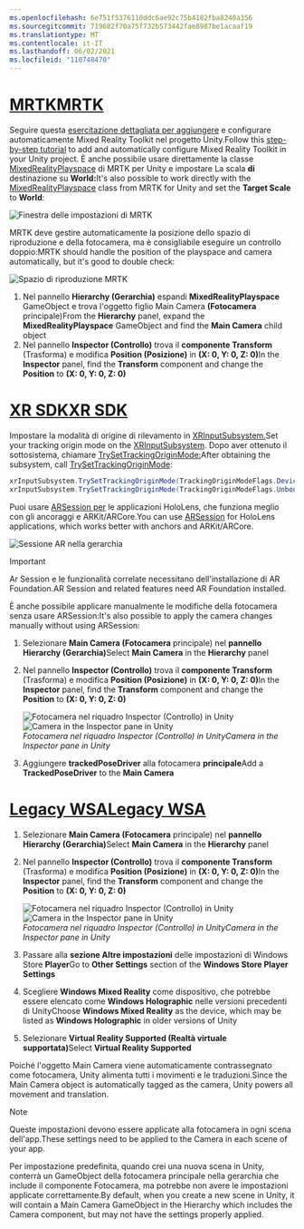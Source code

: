 ```yaml
---
ms.openlocfilehash: 6e751f5376110ddc6ae92c75b4182fba8240a356
ms.sourcegitcommit: 719682f70a75f732b573442fae8987be1acaaf19
ms.translationtype: MT
ms.contentlocale: it-IT
ms.lasthandoff: 06/02/2021
ms.locfileid: "110748470"
---
```

# <a name="mrtk"></a>[<span data-ttu-id="7804f-101">MRTK</span><span class="sxs-lookup"><span data-stu-id="7804f-101">MRTK</span></span>](#tab/mrtk)
<!-- NEVER CHANGE THE ABOVE LINE! -->

<span data-ttu-id="7804f-102">Seguire questa [esercitazione dettagliata per aggiungere](../../tutorials/mr-learning-base-01.md) e configurare automaticamente Mixed Reality Toolkit nel progetto Unity.</span><span class="sxs-lookup"><span data-stu-id="7804f-102">Follow this [step-by-step tutorial](../../tutorials/mr-learning-base-01.md) to add and automatically configure Mixed Reality Toolkit in your Unity project.</span></span> <span data-ttu-id="7804f-103">È anche possibile usare direttamente la classe [MixedRealityPlayspace](/dotnet/api/microsoft.mixedreality.toolkit.mixedrealityplayspace) di MRTK per Unity e impostare La scala **di** destinazione su **World:**</span><span class="sxs-lookup"><span data-stu-id="7804f-103">It's also possible to work directly with the [MixedRealityPlayspace](/dotnet/api/microsoft.mixedreality.toolkit.mixedrealityplayspace) class from MRTK for Unity and set the **Target Scale** to **World**:</span></span>

![Finestra delle impostazioni di MRTK](../../images/mrtk-target-scale.png)

<span data-ttu-id="7804f-105">MRTK deve gestire automaticamente la posizione dello spazio di riproduzione e della fotocamera, ma è consigliabile eseguire un controllo doppio:</span><span class="sxs-lookup"><span data-stu-id="7804f-105">MRTK should handle the position of the playspace and camera automatically, but it's good to double check:</span></span>

![Spazio di riproduzione MRTK](../../images/mrtk-playspace.png)

1. <span data-ttu-id="7804f-107">Nel pannello **Hierarchy (Gerarchia)** espandi **MixedRealityPlayspace** GameObject e trova l'oggetto figlio Main Camera **(Fotocamera** principale)</span><span class="sxs-lookup"><span data-stu-id="7804f-107">From the **Hierarchy** panel, expand the **MixedRealityPlayspace** GameObject and find the **Main Camera** child object</span></span>
2. <span data-ttu-id="7804f-108">Nel pannello **Inspector (Controllo)** trova il **componente Transform** (Trasforma) e modifica **Position (Posizione)** in **(X: 0, Y: 0, Z: 0)**</span><span class="sxs-lookup"><span data-stu-id="7804f-108">In the **Inspector** panel, find the **Transform** component and change the **Position** to **(X: 0, Y: 0, Z: 0)**</span></span>

# <a name="xr-sdk"></a>[<span data-ttu-id="7804f-109">XR SDK</span><span class="sxs-lookup"><span data-stu-id="7804f-109">XR SDK</span></span>](#tab/xr)
<!-- NEVER CHANGE THE ABOVE LINE! -->

<span data-ttu-id="7804f-110">Impostare la modalità di origine di rilevamento in [XRInputSubsystem.](https://docs.unity3d.com/Documentation/ScriptReference/XR.XRInputSubsystem.html)</span><span class="sxs-lookup"><span data-stu-id="7804f-110">Set your tracking origin mode on the [XRInputSubsystem](https://docs.unity3d.com/Documentation/ScriptReference/XR.XRInputSubsystem.html).</span></span> <span data-ttu-id="7804f-111">Dopo aver ottenuto il sottosistema, chiamare [TrySetTrackingOriginMode:](https://docs.unity3d.com/Documentation/ScriptReference/XR.XRInputSubsystem.TrySetTrackingOriginMode.html)</span><span class="sxs-lookup"><span data-stu-id="7804f-111">After obtaining the subsystem, call [TrySetTrackingOriginMode](https://docs.unity3d.com/Documentation/ScriptReference/XR.XRInputSubsystem.TrySetTrackingOriginMode.html):</span></span>

```cs
xrInputSubsystem.TrySetTrackingOriginMode(TrackingOriginModeFlags.Device);
xrInputSubsystem.TrySetTrackingOriginMode(TrackingOriginModeFlags.Unbounded); // Recommendation for OpenXR
```

<span data-ttu-id="7804f-112">Puoi usare [ARSession per](https://docs.unity3d.com/Packages/com.unity.xr.arfoundation@2.1/manual/index.html#installing-ar-foundation) le applicazioni HoloLens, che funziona meglio con gli ancoraggi e ARKit/ARCore.</span><span class="sxs-lookup"><span data-stu-id="7804f-112">You can use [ARSession](https://docs.unity3d.com/Packages/com.unity.xr.arfoundation@2.1/manual/index.html#installing-ar-foundation) for HoloLens applications, which works better with anchors and ARKit/ARCore.</span></span>

![Sessione AR nella gerarchia](../../images/xrsdk-arsession.png)

> [!IMPORTANT]
> <span data-ttu-id="7804f-114">Ar Session e le funzionalità correlate necessitano dell'installazione di AR Foundation.</span><span class="sxs-lookup"><span data-stu-id="7804f-114">AR Session and related features need AR Foundation installed.</span></span>

<span data-ttu-id="7804f-115">È anche possibile applicare manualmente le modifiche della fotocamera senza usare ARSession:</span><span class="sxs-lookup"><span data-stu-id="7804f-115">It's also possible to apply the camera changes manually without using ARSession:</span></span>

1. <span data-ttu-id="7804f-116">Selezionare **Main Camera (Fotocamera** principale) nel **pannello Hierarchy (Gerarchia)**</span><span class="sxs-lookup"><span data-stu-id="7804f-116">Select **Main Camera** in the **Hierarchy** panel</span></span>
1. <span data-ttu-id="7804f-117">Nel pannello **Inspector (Controllo)** trova il **componente Transform** (Trasforma) e modifica **Position (Posizione)** in **(X: 0, Y: 0, Z: 0)**</span><span class="sxs-lookup"><span data-stu-id="7804f-117">In the **Inspector** panel, find the **Transform** component and change the **Position** to **(X: 0, Y: 0, Z: 0)**</span></span>

   <span data-ttu-id="7804f-118">![Fotocamera nel riquadro Inspector (Controllo) in Unity](../../images/maincamera-350px.png)</span><span class="sxs-lookup"><span data-stu-id="7804f-118">![Camera in the Inspector pane in Unity](../../images/maincamera-350px.png)</span></span>  
   <span data-ttu-id="7804f-119">*Fotocamera nel riquadro Inspector (Controllo) in Unity*</span><span class="sxs-lookup"><span data-stu-id="7804f-119">*Camera in the Inspector pane in Unity*</span></span>

1. <span data-ttu-id="7804f-120">Aggiungere **trackedPoseDriver** alla fotocamera **principale**</span><span class="sxs-lookup"><span data-stu-id="7804f-120">Add a **TrackedPoseDriver** to the **Main Camera**</span></span>

# <a name="legacy-wsa"></a>[<span data-ttu-id="7804f-121">Legacy WSA</span><span class="sxs-lookup"><span data-stu-id="7804f-121">Legacy WSA</span></span>](#tab/wsa)
<!-- NEVER CHANGE THE ABOVE LINE! -->

1. <span data-ttu-id="7804f-122">Selezionare **Main Camera (Fotocamera** principale) nel **pannello Hierarchy (Gerarchia)**</span><span class="sxs-lookup"><span data-stu-id="7804f-122">Select **Main Camera** in the **Hierarchy** panel</span></span>
1. <span data-ttu-id="7804f-123">Nel pannello **Inspector (Controllo)** trova il **componente Transform** (Trasforma) e modifica **Position (Posizione)** in **(X: 0, Y: 0, Z: 0)**</span><span class="sxs-lookup"><span data-stu-id="7804f-123">In the **Inspector** panel, find the **Transform** component and change the **Position** to **(X: 0, Y: 0, Z: 0)**</span></span>

   <span data-ttu-id="7804f-124">![Fotocamera nel riquadro Inspector (Controllo) in Unity](../../images/maincamera-350px.png)</span><span class="sxs-lookup"><span data-stu-id="7804f-124">![Camera in the Inspector pane in Unity](../../images/maincamera-350px.png)</span></span>  
   <span data-ttu-id="7804f-125">*Fotocamera nel riquadro Inspector (Controllo) in Unity*</span><span class="sxs-lookup"><span data-stu-id="7804f-125">*Camera in the Inspector pane in Unity*</span></span>

1. <span data-ttu-id="7804f-126">Passare alla **sezione Altre impostazioni** delle impostazioni di Windows Store **Player**</span><span class="sxs-lookup"><span data-stu-id="7804f-126">Go to **Other Settings** section of the **Windows Store Player Settings**</span></span>
1. <span data-ttu-id="7804f-127">Scegliere **Windows Mixed Reality** come dispositivo, che potrebbe essere elencato come **Windows Holographic** nelle versioni precedenti di Unity</span><span class="sxs-lookup"><span data-stu-id="7804f-127">Choose **Windows Mixed Reality** as the device, which may be listed as **Windows Holographic** in older versions of Unity</span></span>
1. <span data-ttu-id="7804f-128">Selezionare **Virtual Reality Supported (Realtà virtuale supportata)**</span><span class="sxs-lookup"><span data-stu-id="7804f-128">Select **Virtual Reality Supported**</span></span>

<span data-ttu-id="7804f-129">Poiché l'oggetto Main Camera viene automaticamente contrassegnato come fotocamera, Unity alimenta tutti i movimenti e le traduzioni.</span><span class="sxs-lookup"><span data-stu-id="7804f-129">Since the Main Camera object is automatically tagged as the camera, Unity powers all movement and translation.</span></span>

>[!NOTE]
><span data-ttu-id="7804f-130">Queste impostazioni devono essere applicate alla fotocamera in ogni scena dell'app.</span><span class="sxs-lookup"><span data-stu-id="7804f-130">These settings need to be applied to the Camera in each scene of your app.</span></span>
>
><span data-ttu-id="7804f-131">Per impostazione predefinita, quando crei una nuova scena in Unity, conterrà un GameObject della fotocamera principale nella gerarchia che include il componente Fotocamera, ma potrebbe non avere le impostazioni applicate correttamente.</span><span class="sxs-lookup"><span data-stu-id="7804f-131">By default, when you create a new scene in Unity, it will contain a Main Camera GameObject in the Hierarchy which includes the Camera component, but may not have the settings properly applied.</span></span>